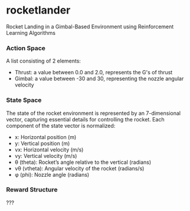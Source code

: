 # rocketlander
Rocket Landing in a Gimbal-Based Environment using Reinforcement Learning Algorithms

### Action Space
A list consisting of 2 elements:
- Thrust: a value between 0.0 and 2.0, represents the G's of thrust
- Gimbal: a value between -30 and 30, representing the nozzle angular velocity

### State Space
The state of the rocket environment is represented by an 7-dimensional vector, capturing essential details for controlling the rocket. Each component of the state vector is normalized:
- x: Horizontal position (m)
- y: Vertical position (m)
- vx: Horizontal velocity (m/s)
- vy: Vertical velocity (m/s)
- θ (theta): Rocket’s angle relative to the vertical (radians)
- vθ (vtheta): Angular velocity of the rocket (radians/s)
- φ (phi): Nozzle angle (radians)

### Reward Structure
???